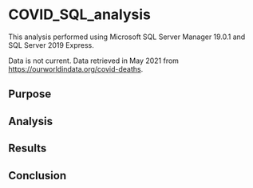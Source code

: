 # COVID_SQL_analysis
This analysis performed using Microsoft SQL Server Manager 19.0.1 and SQL Server 2019 Express. 

Data is not current. Data retrieved in May 2021 from https://ourworldindata.org/covid-deaths.

## Purpose 


## Analysis


## Results 


## Conclusion

